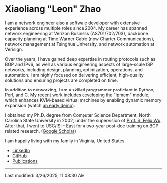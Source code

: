 # Xiaoliang "Leon" Zhao

I am a network engineer also a software developer with extensive experience across multiple roles since 2004. My career has spanned network engineering at Verizon Business (AS701/702/703), backbone capacity planning at Time Warner Cable (now Charter Communications), network management at Tsinghua University, and network automation at Verisign.

Over the years, I have gained deep expertise in routing protocols such as BGP and IPv6, as well as various engineering aspects of large-scale ISP networks, including design, planning, optimization, operations, and automation. I am highly focused on delivering efficient, high-quality solutions and ensuring projects are completed on time.

In addition to networking, I am a skilled programmer proficient in Python, Perl, and C. My recent work includes developing the "ipmem" module, which enhances KVM-based virtual machines by enabling dynamic memory expansion (watch [an early demo](https://www.youtube.com/watch?v=_vlk1-uD3xs)).

I obtained my Ph.D. degree from Computer Science Department, North Carolina State University in 2002, under the supervision of [Prof. S. Felix Wu](http://web.cs.ucdavis.edu/~wu/). After that, I went to USC/ISI - East for a two-year post-doc training on BGP related research. ([Google Scholar](https://scholar.google.com/citations?user=e1kOt7YAAAAJ&hl=en))

I am happily living with my family in Virginia, United States.

* [LinkedIn](https://www.linkedin.com/in/xleonzhao/)
* [GitHub](https://github.com/xleonzhao)
* [Publications](paper/)

---
Last modified: 3/26/2025, 11:08:30 AM
